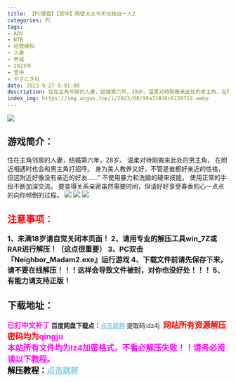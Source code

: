 ```yaml
---
title: 【PC硬盘】【官中】隔壁太太今天也独自一人2
categories: PC
tags:
- ADV
- NTR
- 经营模拟
- 人妻
- 养成
- 2023年
- 官中
- やさにき社
date: 2023-9-27 8:01:00
description: 住在主角邻房的人妻，结婚第六年，28岁。温柔对待刚搬来此处的男主角，在附近相遇时也会和男主角打招呼。身为美人教养又好，不管是谁都好亲近的性格，但这附近好像没有亲近的好友……”不使用暴力和洗脑的硬来技能， 使用正常的手段不断加深交流。要变得关系亲密虽然需要时间，但请好好享受春香的心一点点的向你倾倒的过程。
index_img: https://img.acgus.top/i/2023/08/99a318d6c6130712.webp
---
```

![](https://img.acgus.top/i/2023/08/99a318d6c6130712.webp)
## 游戏简介：
住在主角邻房的人妻，结婚第六年，28岁。
温柔对待刚搬来此处的男主角，
在附近相遇时也会和男主角打招呼。
身为美人教养又好，不管是谁都好亲近的性格，
但这附近好像没有亲近的好友……”
不使用暴力和洗脑的硬来技能， 使用正常的手段不断加深交流。
要变得关系亲密虽然需要时间，但请好好享受春香的心一点点的向你倾倒的过程。
![](https://img.acgus.top/i/2023/08/d4bac91103130725.webp)
![](https://img.acgus.top/i/2023/08/3d01189106130720.webp)
![](https://img.acgus.top/i/2023/08/f03620d2a3130717.webp)




## <font color=#FF0000 >注意事项：</font>
<font size=3><b>1、未满18岁请自觉关闭本页面！
2、请用专业的解压工具win_7Z或RAR进行解压！（这点很重要）
3、PC双击『Neighbor_Madam2.exe』运行游戏
4、下载文件前请先保存下来，请不要在线解压！！！这样会导致文件被封，对你也没好处！！！
5、有能力请支持正版！</b></font>

## 下载地址：
<font color=#FF00FF size=3><b>已打中文补丁</b></font>
<b>百度网盘下载点：</b><a href="https://pan.baidu.com/s/109540plJGY_dfexv25hhJg?pwd=dz4j" style="color: #87CEEB;"><b>点击跳转</b></a> 提取码:dz4j
<a style="padding: 0" href="https://post.qingju.org/AD/"><img style="max-width:100%" src="https://img.acgus.top/i/2024/07/478f689b8021d8d499ab43d21acf137a.gif" alt=""></a>
<b><font color=#FF0000 size=4>网站所有资源解压密码均为</b></font><b><font color=#FF00FF size=4>qingju</font><font color=#FF0000 ></font></b><br><b><font color=#FF00FF size=4>本站所有文件均为lz4加密格式，不看必解压失败！！请务必阅读以下教程。</b></font><br><b><font color=#000 size=4>解压教程：</b><a href="https://post.qingju.org/tutorial/000/" style="color: #87CEEB;"><b>点击跳转</b></a>
